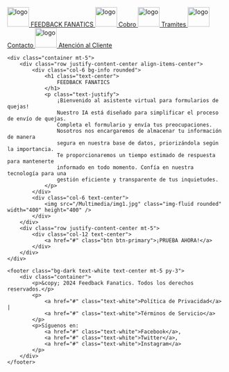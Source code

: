 <html>
<html lang="es">
<head>
    <meta charset="UTF-8">
    <meta name="viewport" content="width=device-width, initial-scale=1.0">
    <title>Document</title>
    <link rel="shortcut icon" href="/Multimedia/LogoFF.png" />
    <title>Feedback Fanatics</title>
    <link href="https://cdn.jsdelivr.net/npm/bootstrap@5.0.2/dist/css/bootstrap.min.css" rel="stylesheet" integrity="sha384-EVSTQN3/azprG1Anm3QDgpJLIm9Nao0Yz1ztcQTwFspd3yD65VohhpuuCOmLASjC" crossorigin="anonymous">
<script src="https://cdn.jsdelivr.net/npm/bootstrap@5.0.2/dist/js/bootstrap.bundle.min.js" integrity="sha384-MrcW6ZMFYlzcLA8Nl+NtUVF0sA7MsXsP1UyJoMp4YLEuNSfAP+JcXn/tWtIaxVXM" crossorigin="anonymous"></script>
</head>
<body>
    <nav class="navbar navbar-dark bg-primary rounded">
        <div class="container-fluid">
            <a class="navbar-brand" href="#">
              <img src="/Multimedia/LogoFF.png" alt="logo" width="50" height="45" class="d-inline-block align-text-center">
              FEEDBACK FANATICS
            </a>
            <a class="navbar-brand" href="#">
                <img src="/Multimedia/costo.jpg" alt="logo" width="50" height="45" class="d-inline-block align-text-center">
                Cobro
            </a>
            <a class="navbar-brand" href="#">
                <img src="/Multimedia/tramites.jpg" alt="logo" width="50" height="45" class="d-inline-block align-text-center">
                Tramites
            </a>
            <a class="navbar-brand" href="#">
                <img src="/Multimedia/contacto.jpg" alt="logo" width="50" height="45" class="d-inline-block align-text-center">
                Contacto
            </a>
            <a class="navbar-brand" href="#">
                <img src="/Multimedia/cliente.jpg" alt="logo" width="50" height="45" class="d-inline-block align-text-center">
                Atención al Cliente
            </a>
        </div>  
    </nav>

    <div class="container mt-5">
        <div class="row justify-content-center align-items-center">
            <div class="col-6 bg-info rounded">
                <h1 class="text-center">
                    FEEDBACK FANATICS
                </h1>
                <p class="text-justify">
                    ¡Bienvenido al asistente virtual para formularios de quejas! 
                    Nuestro IA está diseñado para simplificar el proceso de envío de quejas. 
                    Completa el formulario y envía tus preocupaciones. 
                    Nosotros nos encargaremos de almacenar tu información de manera 
                    segura en nuestra base de datos, priorizándola según la importancia. 
                    Te proporcionaremos un tiempo estimado de respuesta para mantenerte 
                    informado en todo momento. Confía en nuestra tecnología para una 
                    gestión eficiente y transparente de tus inquietudes.
                </p>
            </div>
            <div class="col-6 text-center">
                <img src="/Multimedia/img1.jpg" class="img-fluid rounded" width="400" height="400" />
            </div>
        </div>
        <div class="row justify-content-center mt-5">
            <div class="col-12 text-center">
                <a href="#" class="btn btn-primary">¡PRUEBA AHORA!</a>
            </div>
        </div>
    </div>

    <footer class="bg-dark text-white text-center mt-5 py-3">
        <div class="container">
            <p>&copy; 2024 Feedback Fanatics. Todos los derechos reservados.</p>
            <p>
                <a href="#" class="text-white">Política de Privacidad</a> |
                <a href="#" class="text-white">Términos de Servicio</a>
            </p>
            <p>Síguenos en:
                <a href="#" class="text-white">Facebook</a>,
                <a href="#" class="text-white">Twitter</a>,
                <a href="#" class="text-white">Instagram</a>
            </p>
        </div>
    </footer>
    
</body>
